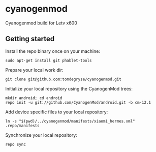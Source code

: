 # cyanogenmod
Cyanogenmod build for Letv x600

## Getting started

Install the repo binary once on your machine:

	sudo apt-get install git phablet-tools
	
Prepare your local work dir:

	git clone git@github.com:tomdegryse/cyanogenmod.git

Initialize your local repository using the CyanogenMod trees:

	mkdir android; cd android
	repo init -u git://github.com/CyanogenMod/android.git -b cm-12.1

Add device specific files to your local repository:

	ln -s "$(pwd)/../cyanogenmod/manifests/xiaomi_hermes.xml" .repo/manifests

Synchronize your local repository:

	repo sync

